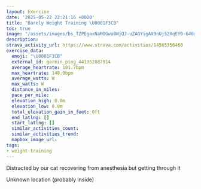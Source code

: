 ```yaml
---
layout: Exercise
date: '2025-05-22 22:21:16 +0000'
title: "Barely Weight Training \U0001F3CB️"
toc: true
image: "/assets/images/bs_TZPEgaxNaMOGwa8WjQJ-uZAGYigAX9nUj52XqEY0-646x2048.jpg.jpeg"
description:
strava_activity_url: https://www.strava.com/activities/14565356460
exercise_data:
  emoji: "\U0001F3CB️"
  external_id: garmin_ping_441352887914
  average_heartrate: 101.7bpm
  max_heartrate: 148.0bpm
  average_watts: W
  max_watts: W
  distance_in_miles:
  pace_per_mile:
  elevation_high: 0.0m
  elevation_low: 0.0m
  total_elevation_gain_in_feet: 0ft
  end_latlng: []
  start_latlng: []
  similar_activities_count:
  similar_activities_trend:
  mapbox_image_url:
tags:
- weight-training
---
```


Distracted by our cat recovering from anesthesia but getting through it

Unknown location (probably inside)
